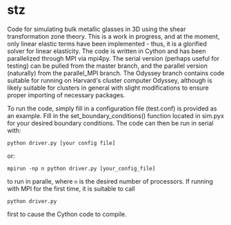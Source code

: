 # stz
Code for simulating bulk metallic glasses in 3D using the shear transformation zone theory. This is a work in progress, and at the moment, only linear elastic terms have been implemented - thus, it is a glorified solver for linear elasticity. The code is written in Cython and has been parallelized through MPI via mpi4py. The serial version (perhaps useful for testing) can be pulled from the master branch, and the parallel version (naturally) from the parallel_MPI branch. The Odyssey branch contains code suitable for running on Harvard's cluster computer Odyssey, although is likely suitable for clusters in general with slight modifications to ensure proper importing of necessary packages.

To run the code, simply fill in a configuration file (test.conf) is provided as an example. Fill in the set_boundary_conditions() function located in sim.pyx for your desired boundary conditions. The code can then be run in serial with:

    python driver.py [your config file]

or:

    mpirun -np n python driver.py [your_config_file] 

to run in paralle, where `n` is the desired number of processors. If running with MPI for the first time, it is suitable to call

    python driver.py

first to cause the Cython code to compile.
